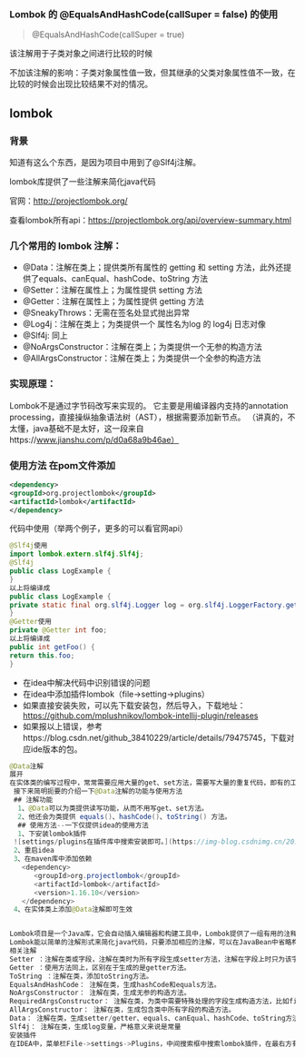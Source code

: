 ### Lombok 的 @EqualsAndHashCode(callSuper = false) 的使用

> @EqualsAndHashCode(callSuper = true)

该注解用于子类对象之间进行比较的时候

不加该注解的影响：子类对象属性值一致，但其继承的父类对象属性值不一致，在比较的时候会出现比较结果不对的情况。


## lombok
### 背景

知道有这么个东西，是因为项目中用到了@Slf4j注解。

lombok库提供了一些注解来简化java代码

官网：http://projectlombok.org/

查看lombok所有api：https://projectlombok.org/api/overview-summary.html

### 几个常用的 lombok 注解：
- @Data：注解在类上；提供类所有属性的 getting 和 setting 方法，此外还提供了equals、canEqual、hashCode、toString 方法
- @Setter：注解在属性上；为属性提供 setting 方法
- @Getter：注解在属性上；为属性提供 getting 方法
- @SneakyThrows：无需在签名处显式抛出异常
- @Log4j：注解在类上；为类提供一个 属性名为log 的 log4j 日志对像
- @Slf4j: 同上
- @NoArgsConstructor：注解在类上；为类提供一个无参的构造方法
- @AllArgsConstructor：注解在类上；为类提供一个全参的构造方法

### 实现原理：
Lombok不是通过字节码改写来实现的。
它主要是用编译器内支持的annotation processing，直接操纵抽象语法树（AST），根据需要添加新节点。
（讲真的，不太懂，java基础不是太好，这一段来自https://www.jianshu.com/p/d0a68a9b46ae）

### 使用方法 在pom文件添加
```xml
<dependency>
<groupId>org.projectlombok</groupId>
<artifactId>lombok</artifactId>
</dependency>
```

代码中使用（举两个例子，更多的可以看官网api）

```java
@Slf4j使用
import lombok.extern.slf4j.Slf4j;
@Slf4j
public class LogExample {
}
以上将编译成
public class LogExample {
private static final org.slf4j.Logger log = org.slf4j.LoggerFactory.getLogger(LogExample.class);
}
@Getter使用
private @Getter int foo;
以上将编译成
public int getFoo() {
return this.foo;
}
```

- 在idea中解决代码中识别错误的问题
- 在idea中添加插件lombok（file->setting->plugins）
- 如果直接安装失败，可以先下载安装包，然后导入，下载地址：https://github.com/mplushnikov/lombok-intellij-plugin/releases
- 如果报以上错误，参考https://blog.csdn.net/github_38410229/article/details/79475745，下载对应ide版本的包。

```java
@Data注解
展开
在实体类的编写过程中，常常需要应用大量的get、set方法，需要写大量的重复代码，即有的工具有自动生成功能，当时也会使实体类中产生大量冗余代码，使得代码变，springboot为我们提供了相应注解可以解决这类问题----@Data
 接下来简明扼要的介绍一下@Data注解的功能与使用方法
 ## 注解功能
  1、@Data可以为类提供读写功能，从而不用写get、set方法。
  2、他还会为类提供 equals()、hashCode()、toString() 方法。
  ## 使用方法--一下仅提供idea的使用方法
  1、下安装lombok插件
 ![settings/plugins在插件库中搜索安装即可。](https://img-blog.csdnimg.cn/20190501112839630.png?x-oss-process=image/watermark,type_ZmFuZ3poZW5naGVpdGk,shadow_10,text_aHR0cHM6Ly9ibG9nLmNzZG4ubmV0L3Jlbnh0MDUwOA==,size_16,color_FFFFFF,t_70)
 2、重启idea
 3、在maven库中添加依赖
   <dependency>
      <groupId>org.projectlombok</groupId>
      <artifactId>lombok</artifactId>
      <version>1.16.10</version>
   </dependency>
 4、在实体类上添加@Data注解即可生效


Lombok项目是一个Java库，它会自动插入编辑器和构建工具中，Lombok提供了一组有用的注释，用来消除Java类中的大量样板代码。
Lombok能以简单的注解形式来简化java代码，只要添加相应的注解，可以在JavaBean中省略构造器、getter/setter、equals、hashcode、toString等方法。
相关注解
Setter ：注解在类或字段，注解在类时为所有字段生成setter方法，注解在字段上时只为该字段生成setter方法。
Getter ：使用方法同上，区别在于生成的是getter方法。
ToString ：注解在类，添加toString方法。
EqualsAndHashCode： 注解在类，生成hashCode和equals方法。
NoArgsConstructor： 注解在类，生成无参的构造方法。
RequiredArgsConstructor： 注解在类，为类中需要特殊处理的字段生成构造方法，比如final和被NonNull注解的字段。
AllArgsConstructor： 注解在类，生成包含类中所有字段的构造方法。
Data： 注解在类，生成setter/getter、equals、canEqual、hashCode、toString方法，如为final属性，则不会为该属性生成setter方法。
Slf4j： 注解在类，生成log变量，严格意义来说是常量
安装插件
在IDEA中，菜单栏File->settings->Plugins，中间搜索框中搜索lombok插件，在最右方有该插件的详细介绍以及安装按钮，安装完成后点击确定，重启IDEA即可。

```